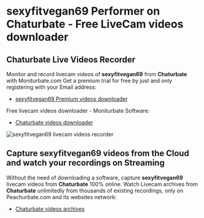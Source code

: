 # sexyfitvegan69 Performer on Chaturbate - Free LiveCam videos downloader

## Chaturbate Live Videos Recorder

Monitor and record livecam videos of **sexyfitvegan69** from **Chaturbate** with Moniturbate.com
Get a premium trial for free by just and only registering with your Email address:
* [sexyfitvegan69 Premium videos downloader](https://moniturbate.com/request-demo-licence-key.html)

Free livecam videos downloader - Moniturbate Software:
* [Chaturbate videos downloader](https://moniturbate.com/moniturbate-download-software.html)

![sexyfitvegan69 livecam videos recorder](https://peachurnet.com/templates/moniturbate-software.png)


## Capture sexyfitvegan69 videos from the Cloud and watch your recordings on Streaming

Without the need of downloading a software, capture **sexyfitvegan69** livecam videos from **Chaturbate** 100% online.
Watch Livecam archives from **Chaturbate** unlimitedly from thousands of existing recordings, only on Peachurbate.com and its websites network:
* [Chaturbate videos archives](https://peachurnet.com/)